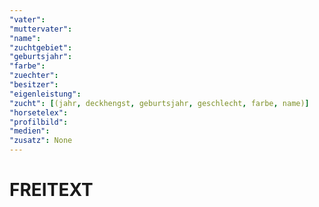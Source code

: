 ```yaml
---
"vater":
"muttervater":
"name":
"zuchtgebiet":
"geburtsjahr":
"farbe":
"zuechter":
"besitzer":
"eigenleistung":
"zucht": [(jahr, deckhengst, geburtsjahr, geschlecht, farbe, name)]
"horsetelex": 
"profilbild":
"medien":
"zusatz": None
---
```

# FREITEXT
